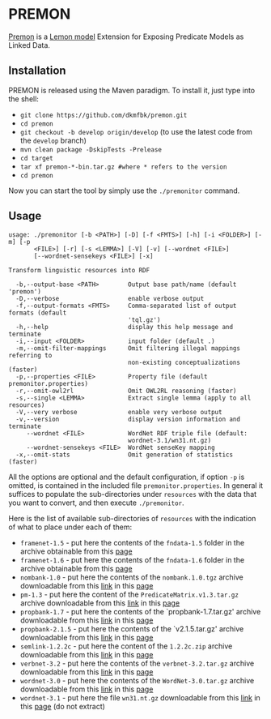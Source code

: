 # PREMON

[Premon](http://premon.fbk.eu) is a [Lemon model](http://lemon-model.net/index.php) Extension for Exposing Predicate Models as Linked Data.

## Installation

PREMON is released using the Maven paradigm. To install it, just type into the shell:
* `git clone https://github.com/dkmfbk/premon.git`
* `cd premon`
* `git checkout -b develop origin/develop` (to use the latest code from the `develop` branch)
* `mvn clean package -DskipTests -Prelease`
* `cd target`
* `tar xf premon-*-bin.tar.gz #where * refers to the version`
* `cd premon`

Now you can start the tool by simply use the `./premonitor` command.

## Usage

```
usage: ./premonitor [-b <PATH>] [-D] [-f <FMTS>] [-h] [-i <FOLDER>] [-m] [-p
       <FILE>] [-r] [-s <LEMMA>] [-V] [-v] [--wordnet <FILE>]
       [--wordnet-sensekeys <FILE>] [-x]

Transform linguistic resources into RDF

  -b,--output-base <PATH>        Output base path/name (default 'premon')
  -D,--verbose                   enable verbose output
  -f,--output-formats <FMTS>     Comma-separated list of output formats (default
                                 'tql.gz')
  -h,--help                      display this help message and terminate
  -i,--input <FOLDER>            input folder (default .)
  -m,--omit-filter-mappings      Omit filtering illegal mappings referring to
                                 non-existing conceptualizations (faster)
  -p,--properties <FILE>         Property file (default premonitor.properties)
  -r,--omit-owl2rl               Omit OWL2RL reasoning (faster)
  -s,--single <LEMMA>            Extract single lemma (apply to all resources)
  -V,--very verbose              enable very verbose output
  -v,--version                   display version information and terminate
     --wordnet <FILE>            WordNet RDF triple file (default:
                                 wordnet-3.1/wn31.nt.gz)
     --wordnet-sensekeys <FILE>  WordNet senseKey mapping
  -x,--omit-stats                Omit generation of statistics (faster)
```

All the options are optional and the default configuration, if option `-p` is omitted, is contained in the included file `premonitor.properties`. In general it suffices to populate the sub-directories under `resources` with the data that you want to convert, and then execute `./premonitor`.

Here is the list of available sub-directories of `resources` with the indication of what to place under each of them:

  * `framenet-1.5` - put here the contents of the `fndata-1.5` folder in the archive obtainable from this  [page](https://framenet.icsi.berkeley.edu/fndrupal/framenet_request_data)
  * `framenet-1.6` - put here the contents of the `fndata-1.6` folder in the archive obtainable from this [page](https://framenet.icsi.berkeley.edu/fndrupal/framenet_request_data)
  * `nombank-1.0` - put here the contents of the `nombank.1.0.tgz` archive downloadable from this [link](http://nlp.cs.nyu.edu/meyers/nombank/nombank.1.0.tgz) in this [page](http://nlp.cs.nyu.edu/meyers/NomBank.html)
  * `pm-1.3` - put here the content of the `PredicateMatrix.v1.3.tar.gz` archive downloadable from this [link](http://adimen.si.ehu.es/web/files/PredicateMatrix/PredicateMatrix.v1.3.tar.gz) in this [page](http://adimen.si.ehu.es/web/PredicateMatrix/)
  * `propbank-1.7` - put here the contents of the `propbank-1.7.tar.gz' archive downloadable from this [link](http://verbs.colorado.edu/verb-index/pb/propbank-1.7.tar.gz) in this [page](http://verbs.colorado.edu/verb-index/index.php)
  * `propbank-2.1.5` - put here the contents of the `v2.1.5.tar.gz' archive downloadable from this [link](https://github.com/propbank/propbank-frames/archive/v2.1.5.tar.gz) in this [page](https://github.com/propbank/propbank-frames/releases/tag/v2.1.5)
  * `semlink-1.2.2c` - put here the content of the `1.2.2c.zip` archive downloadable from this [link](https://verbs.colorado.edu/semlink/versions/1.2.2c.zip) in this [page](https://verbs.colorado.edu/semlink/)
  * `verbnet-3.2` - put here the contents of the `verbnet-3.2.tar.gz` archive downloadable from this  [link](http://verbs.colorado.edu/verb-index/vn/verbnet-3.2.tar.gz) in this [page](http://verbs.colorado.edu/verbnet_downloads/downloads.html)
  * `wordnet-3.0` - put here the contents of the `WordNet-3.0.tar.gz` archive downloadable from this [link](http://wordnetcode.princeton.edu/3.0/WordNet-3.0.tar.gz) in this [page](https://wordnet.princeton.edu/wordnet/download/current-version/)
  * `wordnet-3.1` - put here the file `wn31.nt.gz` downloadable from this [link](http://wordnet-rdf.princeton.edu/wn31.nt.gz) in this [page](http://wordnet-rdf.princeton.edu/) (do not extract)
